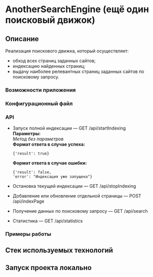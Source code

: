 #  AnotherSearchEngine (ещё один поисковый движок)
##  Описание

Реализация поискового движка, который осуществляет:  
-  обход всех страниц заданных сайтов;
-  индексацию найденных страниц;
-  выдачу наиболее релевантных страниц заданных сайтов по поисковому запросу.

###  Возможности приложения

###  Конфигурационный файл

###  API

-  Запуск полной индексации — GET /api/startIndexing  
**Параметры:**  
*Метод без параметров*  
**Формат ответа в случае успеха:**  

       {'result': true}
        
      **Формат ответа в случае ошибки:**  

       {'result': false,
       'error': "Индексация уже запущена"}

-  Остановка текущей индексации — GET /api/stopIndexing
-  Добавление или обновление отдельной страницы — POST /api/indexPage
-  Получение данных по поисковому запросу — GET /api/search
-  Статистика — GET /api/statistics

###  Примеры работы

##  Стек используемых технологий

##  Запуск проекта локально

